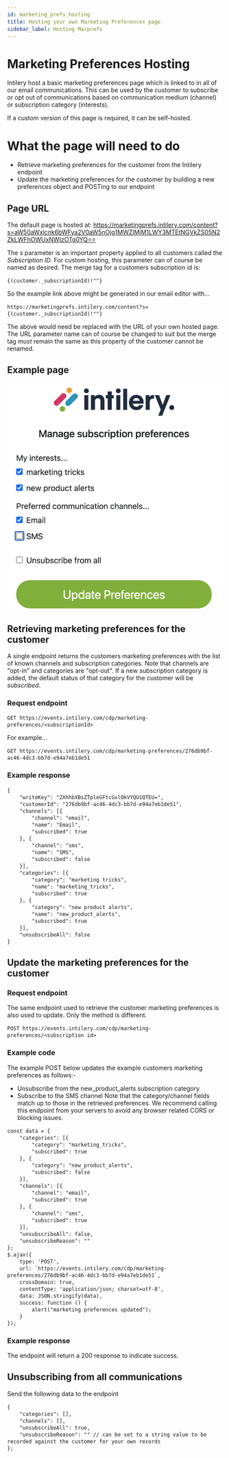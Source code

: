 ```yaml
---
id: marketing_prefs_hosting
title: Hosting your own Marketing Preferences page
sidebar_label: Hosting Marprefs
---
```


# Marketing Preferences Hosting

Intilery host a basic marketing preferences page which is linked to in all of our email communications.  This can be used by the customer to subscribe or opt out of communications based on communication medium (channel) or subscription category (interests).

If a custom version of this page is required, it can be self-hosted.

# What the page will need to do
 * Retrieve marketing preferences for the customer from the Intilery endpoint
 * Update the marketing preferences for the customer by building a new preferences object and POSTing to our endpoint

## Page URL
The default page is hosted at:
https://marketingprefs.intilery.com/content?s=aW50aWxlcnk6bWFya2V0aW5nOjg1MWZlMjM1LWY3MTEtNGVkZS05N2ZkLWFhOWUxNWIzOTg0YQ==

The *s* parameter is an important property applied to all customers called the *Subscription ID*.  For custom hosting, this parameter can of course be named as desired.  The merge tag for a customers subscription id is:
```
{(customer._subscriptionId)!""}
```
So the example link above might be generated in our email editor with...
```
https://marketingprefs.intilery.com/content?s={(customer._subscriptionId)!""}
```

The above would need be replaced with the URL of your own hosted page.  The URL parameter name can of course be changed to suit but the merge tag *must* remain the same as this property of the customer cannot be renamed.

## Example page
![Marketing Preferences](/img/marprefs_eg.png)

## Retrieving marketing preferences for the customer
A single endpoint returns the customers marketing preferences with the list of known channels and subscription categories.
Note that channels are "opt-in" and categories are "opt-out".  If a new subscription category is added, the default status of that category for the customer will be *subscribed*.

### Request endpoint
```
GET https://events.intilery.com/cdp/marketing-preferences/<subscriptionId>
```
For example...
```
GET https://events.intilery.com/cdp/marketing-preferences/276db9bf-ac46-4dc3-bb7d-e94a7eb1de51
```

### Example response
```
{
    "writeKey": "ZXhhbXBsZTpleGFtcGxlOkVYQU1QTEU=",
    "customerId": "276db9bf-ac46-4dc3-bb7d-e94a7eb1de51",
    "channels": [{
        "channel": "email",
        "name": "Email",
        "subscribed": true
    }, {
        "channel": "sms",
        "name": "SMS",
        "subscribed": false
    }],
    "categories": [{
        "category": "marketing tricks",
        "name": "marketing_tricks",
        "subscribed": true
    }, {
        "category": "new product alerts",
        "name": "new_product_alerts",
        "subscribed": true
    }],
    "unsubscribeAll": false
}
```

## Update the marketing preferences for the customer

### Request endpoint
The same endpoint used to retrieve the customer marketing preferences is also used to update. Only the method is different.
```
POST https://events.intilery.com/cdp/marketing-preferences/<subscription id>
```

### Example code
The example POST below updates the example customers marketing preferences as follows:-
 * Unsubscribe from the new_product_alerts subscription category
 * Subscribe to the SMS channel
Note that the category/channel fields match up to those in the retrieved preferences.
We recommend calling this endpoint from your servers to avoid any browser related CORS or blocking issues.

```
const data = {
    "categories": [{
        "category": "marketing_tricks",
        "subscribed": true
    }, {
        "category": "new_product_alerts",
        "subscribed": false
    }],
    "channels": [{
        "channel": "email",
        "subscribed": true
    }, {
        "channel": "sms",
        "subscribed": true
    }],
    "unsubscribeAll": false,
    "unsubscribeReason": ""
};
$.ajax({
    type: 'POST',
    url: `https://events.intilery.com/cdp/marketing-preferences/276db9bf-ac46-4dc3-bb7d-e94a7eb1de51`,
    crossDomain: true,
    contentType: 'application/json; charset=utf-8',
    data: JSON.stringify(data),
    success: function () {
        alert("marketing preferences updated");
    }
});
```

### Example response
The endpoint will return a 200 response to indicate success.

## Unsubscribing from all communications
Send the following data to the endpoint
```
{
    "categories": [],
    "channels": [],
    "unsubscribeAll": true,
    "unsubscribeReason": "" // can be set to a string value to be recorded against the customer for your own records
};
```









